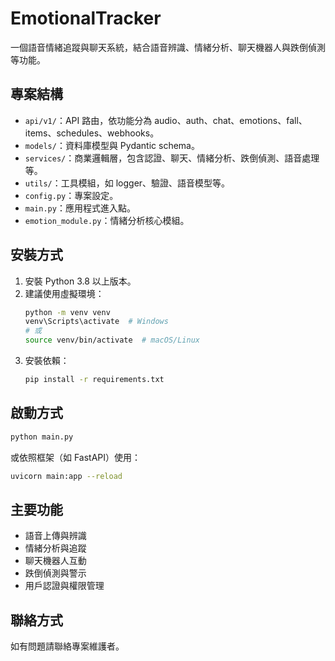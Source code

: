 # EmotionalTracker

一個語音情緒追蹤與聊天系統，結合語音辨識、情緒分析、聊天機器人與跌倒偵測等功能。

## 專案結構

- `api/v1/`：API 路由，依功能分為 audio、auth、chat、emotions、fall、items、schedules、webhooks。
- `models/`：資料庫模型與 Pydantic schema。
- `services/`：商業邏輯層，包含認證、聊天、情緒分析、跌倒偵測、語音處理等。
- `utils/`：工具模組，如 logger、驗證、語音模型等。
- `config.py`：專案設定。
- `main.py`：應用程式進入點。
- `emotion_module.py`：情緒分析核心模組。

## 安裝方式

1. 安裝 Python 3.8 以上版本。
2. 建議使用虛擬環境：
   ```bash
   python -m venv venv
   venv\Scripts\activate  # Windows
   # 或
   source venv/bin/activate  # macOS/Linux
   ```
3. 安裝依賴：
   ```bash
   pip install -r requirements.txt
   ```

## 啟動方式

```bash
python main.py
```
或依照框架（如 FastAPI）使用：
```bash
uvicorn main:app --reload
```

## 主要功能

- 語音上傳與辨識
- 情緒分析與追蹤
- 聊天機器人互動
- 跌倒偵測與警示
- 用戶認證與權限管理

## 聯絡方式

如有問題請聯絡專案維護者。
